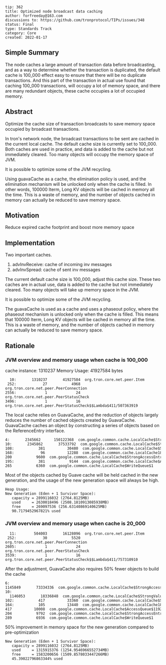 ```
tip: 362
title: Optimized node broadcast data caching
author: forfreeday@163.com
discussions to: https://github.com/tronprotocol/TIPs/issues/348
status: Final
type: Standards Track
category: Core
created: 2022-01-17
```
## Simple Summary

The node caches a large amount of transaction data before broadcasting, and as a way to determine whether the transaction is duplicated, the default cache is 100_000 effect easy to ensure that there will be no duplicate transactions.
And this part of the transaction in actual use found that caching 100_000 transactions, will occupy a lot of memory space, and there are many redundant objects, these cache occupies a lot of occupied memory.

## Abstract

Optimize the cache size of transaction broadcasts to save memory space occupied by broadcast transactions.

In tron's network node, the broadcast transactions to be sent are cached in the current local cache.
The default cache size is currently set to 100_000. Both caches are used in practice, and data is added to the cache but not immediately cleared. Too many objects will occupy the memory space of JVM.

It is possible to optimize some of the JVM recycling.

Using guavaCache as a cache, the elimination policy is used, and the elimination mechanism will be unlocked only when the cache is filled. In other words, 100000 Iterm, Long KV objects will be cached in memory all the time. This is a waste of memory, and the number of objects cached in memory can actually be reduced to save memory space.

## Motivation

Reduce expired cache footprint and boost more memory space

## Implementation

Two important caches.

1. advInvReceive: cache of incoming inv messages
2. advInvSpread: cache of sent inv messages

The current default cache size is 100_000, adjust this cache size. These two caches are in actual use, data is added to the cache but not immediately cleared. Too many objects will take up memory space in the JVM.

It is possible to optimize some of the JVM recycling.

The guavaCache is used as a cache and uses a phaseout policy, where the phaseout mechanism is unlocked only when the cache is filled. This means that 100000 Iterm, Long KV objects will be cached in memory all the time. This is a waste of memory, and the number of objects cached in memory can actually be reduced to save memory space.

## Rationale

### JVM overview and memory usage when cache is 100_000
cache instance: 1310237
Memory Usage: 41927584 bytes

```
  10:       1310237       41927584  org.tron.core.net.peer.Item
 252:            27           4968  org.tron.core.net.peer.PeerConnection
2556:             1             24  org.tron.core.net.peer.PeerStatusCheck
3496:             1             16  org.tron.core.net.peer.PeerStatusCheck$$Lambda$411/507363919
```

The local cache relies on GuavaCache, and the reduction of objects largely reduces the number of cached objects created by GuavaCache. GuavaCache caches an object by constructing a series of objects based on the ReferenceEntry interface.

```
4:       2345662      150122368  com.google.common.cache.LocalCache$StrongAccessWriteEntry
10:       2345862       37533792  com.google.common.cache.LocalCache$StrongValueReference
108:           381          30480  com.google.common.cache.LocalCache$Segment
168:            96          12288  com.google.common.cache.LocalCache187:           
200           9600  com.google.common.cache.LocalCache$StrongAccessEntry
195:           381           9144  com.google.common.cache.LocalCache$AccessQueue$1226:           
265           6360  com.google.common.cache.LocalCache$WriteQueue$1
```

Most of the objects cached by Guave cache will be held cached in the new generation, and the usage of the new generation space will always be high.

```
Heap Usage:
New Generation (Eden + 1 Survivor Space):
   capacity = 2899116032 (2764.8125MB)
   used     = 2630018496 (2508.1810913085938MB)
   free     = 269097536 (256.63140869140625MB)
   90.7179452967821% used
```

### JVM overview and memory usage when cache is 20_000

```
  11:        504003       16128096  org.tron.core.net.peer.Item
 252:            30           5520  org.tron.core.net.peer.PeerConnection
2605:             1             24  org.tron.core.net.peer.PeerStatusCheck
3539:             1             16  org.tron.core.net.peer.PeerStatusCheck$$Lambda$411/757310910
```
After the adjustment, GuavaCache also requires 50% fewer objects to build the cache
```
6:         1145849       73334336  com.google.common.cache.LocalCache$StrongAccessWriteEntry 
10:        1146053       18336848  com.google.common.cache.LocalCache$StrongValueReference
102:           417          33360  com.google.common.cache.LocalCache$Segment
164:           105          13440  com.google.common.cache.LocalCache188:           
417          10008  com.google.common.cache.LocalCache$AccessQueue$1192:           
204           9792  com.google.common.cache.LocalCache$StrongAccessEntry230:           
289           6936  com.google.common.cache.LocalCache$WriteQueue$1
```
50% improvement in memory space for the new generation compared to pre-optimization
```
New Generation (Eden + 1 Survivor Space):
   capacity = 2899116032 (2764.8125MB)
   used     = 1315915376 (1254.9546966552734MB)
   free     = 1583200656 (1509.8578033447266MB)
   45.39022796863344% used
```
